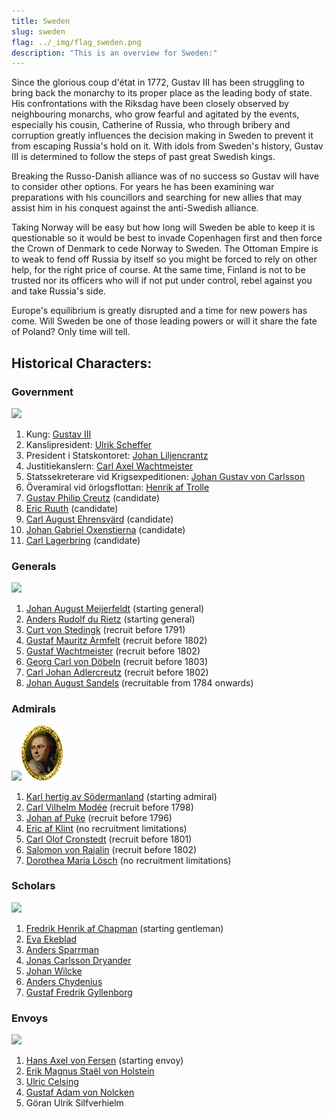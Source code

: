 ```yaml
---
title: Sweden
slug: sweden
flag: ../_img/flag_sweden.png
description: "This is an overview for Sweden:"
---
```

Since the glorious coup d'état in 1772, Gustav III has been struggling to bring back the monarchy to its proper place as the leading body of state. His confrontations with the Riksdag have been closely observed by neighbouring monarchs, who grow fearful and agitated by the events, especially his cousin, Catherine of Russia, who through bribery and corruption greatly influences the decision making in Sweden to prevent it from escaping Russia's hold on it. With idols from Sweden's history, Gustav III is determined to follow the steps of past great Swedish kings.

Breaking the Russo-Danish alliance was of no success so Gustav will have to consider other options. For years he has been examining war preparations with his councillors and searching for new allies that may assist him in his conquest against the anti-Swedish alliance.

Taking Norway will be easy but how long will Sweden be able to keep it is questionable so it would be best to invade Copenhagen first and then force the Crown of Denmark to cede Norway to Sweden. The Ottoman Empire is to weak to fend off Russia by itself so you might be forced to rely on other help, for the right price of course. At the same time, Finland is not to be trusted nor its officers who will if not put under control, rebel against you and take Russia's side.

Europe's equilibrium is greatly disrupted and a time for new powers has come. Will Sweden be one of those leading powers or will it share the fate of Poland? Only time will tell.

## Historical Characters:

### Government

![](https://steamuserimages-a.akamaihd.net/ugc/957482315964664065/B73CA252FF6274653ACE8F02CFC7EAB769C4A6C1/)

1. Kung: [Gustav III](https://en.wikipedia.org/wiki/Gustav_III_of_Sweden)
2. Kanslipresident: [Ulrik Scheffer](https://sv.wikipedia.org/wiki/Ulrik_Scheffer)
3. President i Statskontoret: [Johan Liljencrantz](https://sv.wikipedia.org/wiki/Johan_Liljencrantz)
4. Justitiekanslern: [Carl Axel Wachtmeister](https://sv.wikipedia.org/wiki/Carl_Axel_Wachtmeister_(1754%E2%80%931810))
5. Statssekreterare vid Krigsexpeditionen: [Johan Gustav von Carlsson](https://sv.wikipedia.org/wiki/Johan_Gustaf_von_Carlson)
6. Överamiral vid örlogsflottan: [Henrik af Trolle](https://en.wikipedia.org/wiki/Henrik_af_Trolle)
7. [Gustav Philip Creutz](https://en.wikipedia.org/wiki/Gustaf_Philip_Creutz) (candidate)
8. [Eric Ruuth](https://en.wikipedia.org/wiki/Eric_Ruuth) (candidate)
9. [Carl August Ehrensvärd](https://en.wikipedia.org/wiki/Carl_August_Ehrensv%C3%A4rd) (candidate)
10. [Johan Gabriel Oxenstierna](https://en.wikipedia.org/wiki/Johan_Gabriel_Oxenstierna) (candidate)
11. [Carl Lagerbring](https://sv.wikipedia.org/wiki/Carl_Lagerbring) (candidate)

### Generals

![](https://steamuserimages-a.akamaihd.net/ugc/957482315964761259/49ED40FB4312C208B783DC0EFE139F74514EF41D/)

1. [Johan August Meijerfeldt](https://sv.wikipedia.org/wiki/Johan_August_Meijerfeldt_den_yngre) (starting general)
2. [Anders Rudolf du Rietz](https://en.wikipedia.org/wiki/Anders_Rudolf_du_Rietz) (starting general)
3. [Curt von Stedingk](https://en.wikipedia.org/wiki/Curt_von_Stedingk) (recruit before 1791)
4. [Gustaf Mauritz Armfelt](https://en.wikipedia.org/wiki/Gustaf_Mauritz_Armfelt) (recruit before 1802)
5. [Gustaf Wachtmeister](https://en.wikipedia.org/wiki/Gustav_Wachtmeister) (recruit before 1802)
6. [Georg Carl von Döbeln](https://en.wikipedia.org/wiki/Georg_Carl_von_D%C3%B6beln) (recruit before 1803)
7. [Carl Johan Adlercreutz](https://en.wikipedia.org/wiki/Carl_Johan_Adlercreutz) (recruit before 1802)
8. [Johan August Sandels](https://en.wikipedia.org/wiki/Johan_August_Sandels) (recruitable from 1784 onwards)

### Admirals

![](https://steamuserimages-a.akamaihd.net/ugc/957482315964867023/C56BD5E9FEF7450349D1A3423ECC3BD6D641D748/)![Dorothea Maria Lösch](../_img/009.png "Dorothea Maria Lösch")

1. [Karl hertig av Södermanland](https://en.wikipedia.org/wiki/Charles_XIII_of_Sweden) (starting admiral)
2. [Carl Vilhelm Modée](https://sv.wikipedia.org/wiki/Carl_Vilhelm_Mod%C3%A9e) (recruit before 1798)
3. [Johan af Puke](https://sv.wikipedia.org/wiki/Johan_af_Puke) (recruit before 1796)
4. [Eric af Klint](https://sv.wikipedia.org/wiki/Eric_af_Klint_(1732%E2%80%931812)) (no recruitment limitations)
5. [Carl Olof Cronstedt](https://en.wikipedia.org/wiki/Carl_Olof_Cronstedt) (recruit before 1801)
6. [Salomon von Rajalin](https://en.wikipedia.org/wiki/Salomon_von_Rajalin) (recruit before 1802)
7. [Dorothea Maria Lösch](https://en.wikipedia.org/wiki/Dorothea_Maria_L%C3%B6sch) (no recruitment limitations)

### Scholars

![](https://steamuserimages-a.akamaihd.net/ugc/957481739283807803/8B438C85E886760A320CBFD4A04235E215A484FD/)

1. [Fredrik Henrik af Chapman](https://en.wikipedia.org/wiki/Fredrik_Henrik_af_Chapman) (starting gentleman) 
2. [Eva Ekeblad](https://en.wikipedia.org/wiki/Eva_Ekeblad)
3. [Anders Sparrman](https://en.wikipedia.org/wiki/Anders_Sparrman)
4. [Jonas Carlsson Dryander](https://en.wikipedia.org/wiki/Jonas_Carlsson_Dryander)
5. [Johan Wilcke](https://en.wikipedia.org/wiki/Johan_Wilcke)
6. [Anders Chydenius](https://en.wikipedia.org/wiki/Anders_Chydenius)
7. [Gustaf Fredrik Gyllenborg](https://en.wikipedia.org/wiki/Gustaf_Fredrik_Gyllenborg)

### Envoys

![](https://steamuserimages-a.akamaihd.net/ugc/957482315964562671/4D78FA91C8924717BFB914AE314BAE45962E9685/)

1. [Hans Axel von Fersen](https://en.wikipedia.org/wiki/Axel_von_Fersen_the_Younger) (starting envoy)
2. [Erik Magnus Staël von Holstein](https://en.wikipedia.org/wiki/Erik_Magnus_Sta%C3%ABl_von_Holstein)
3. [Ulric Celsing](https://sv.wikipedia.org/wiki/Ulric_Celsing)
4. [Gustaf Adam von Nolcken](https://sv.wikipedia.org/wiki/Gustaf_Adam_von_Nolcken)
5. Göran Ulrik Silfverhielm